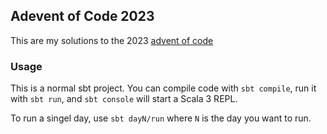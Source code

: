 ## Adevent of Code 2023
This are my solutions to the 2023 [advent of code](https://adventofcode.com)

### Usage

This is a normal sbt project. You can compile code with `sbt compile`, run it with `sbt run`, and `sbt console` will start a Scala 3 REPL.

To run a singel day, use `sbt dayN/run` where `N` is the day you want to run.
